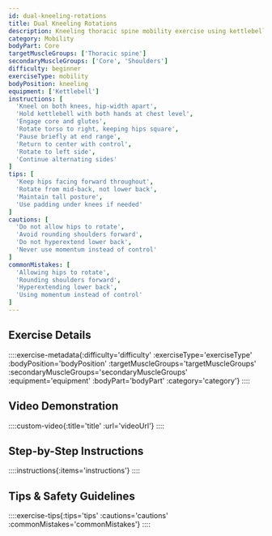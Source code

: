 ```yaml
---
id: dual-kneeling-rotations
title: Dual Kneeling Rotations
description: Kneeling thoracic spine mobility exercise using kettlebell resistance to improve rotational capacity while maintaining stable hip and pelvis position.
category: Mobility
bodyPart: Core
targetMuscleGroups: ['Thoracic spine']
secondaryMuscleGroups: ['Core', 'Shoulders']
difficulty: beginner
exerciseType: mobility
bodyPosition: kneeling
equipment: ['Kettlebell']
instructions: [
  'Kneel on both knees, hip-width apart',
  'Hold kettlebell with both hands at chest level',
  'Engage core and glutes',
  'Rotate torso to right, keeping hips square',
  'Pause briefly at end range',
  'Return to center with control',
  'Rotate to left side',
  'Continue alternating sides'
]
tips: [
  'Keep hips facing forward throughout',
  'Rotate from mid-back, not lower back',
  'Maintain tall posture',
  'Use padding under knees if needed'
]
cautions: [
  'Do not allow hips to rotate',
  'Avoid rounding shoulders forward',
  'Do not hyperextend lower back',
  'Never use momentum instead of control'
]
commonMistakes: [
  'Allowing hips to rotate',
  'Rounding shoulders forward',
  'Hyperextending lower back',
  'Using momentum instead of control'
]
---
```


## Exercise Details

::::exercise-metadata{:difficulty='difficulty' :exerciseType='exerciseType' :bodyPosition='bodyPosition' :targetMuscleGroups='targetMuscleGroups' :secondaryMuscleGroups='secondaryMuscleGroups' :equipment='equipment' :bodyPart='bodyPart' :category='category'}
::::

## Video Demonstration

::::custom-video{:title='title' :url='videoUrl'}
::::

## Step-by-Step Instructions

::::instructions{:items='instructions'}
::::

## Tips & Safety Guidelines

::::exercise-tips{:tips='tips' :cautions='cautions' :commonMistakes='commonMistakes'}
::::
